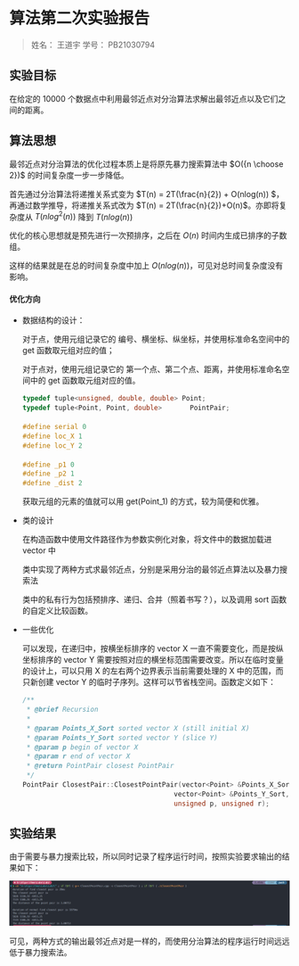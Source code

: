 # 算法第二次实验报告

> 姓名： 王道宇       学号： PB21030794

## 实验目标

在给定的 10000 个数据点中利用最邻近点对分治算法求解出最邻近点以及它们之间的距离。

## 算法思想

最邻近点对分治算法的优化过程本质上是将原先暴力搜索算法中 $O({n \choose 2})$ 的时间复杂度一步一步降低。

首先通过分治算法将递推关系式变为 $T(n) = 2T(\frac{n}{2}) + O(nlog(n)) $，再通过数学推导，将递推关系式改为 $T(n) = 2T(\frac{n}{2})+O(n)$。亦即将复杂度从 $T(nlog^2(n))$ 降到 $T(nlog(n))$

优化的核心思想就是预先进行一次预排序，之后在 $O(n)$ 时间内生成已排序的子数组。

这样的结果就是在总的时间复杂度中加上 $O(nlog(n))$，可见对总时间复杂度没有影响。

#### 优化方向

- 数据结构的设计：

  对于点，使用元组记录它的 编号、横坐标、纵坐标，并使用标准命名空间中的 get 函数取元组对应的值；

  对于点对，使用元组记录它的 第一个点、第二个点、距离，并使用标准命名空间中的 get 函数取元组对应的值。

  ```cpp
  typedef tuple<unsigned, double, double> Point;
  typedef tuple<Point, Point, double>		PointPair;
  
  #define serial 0
  #define loc_X 1
  #define loc_Y 2
  
  #define _p1 0
  #define _p2 1
  #define _dist 2
  ```

  获取元组的元素的值就可以用 get<serial>(Point_1) 的方式，较为简便和优雅。

- 类的设计

  在构造函数中使用文件路径作为参数实例化对象，将文件中的数据加载进 vector 中

  类中实现了两种方式求最邻近点，分别是采用分治的最邻近点算法以及暴力搜索法

  类中的私有行为包括预排序、递归、合并（照着书写？），以及调用 sort 函数的自定义比较函数。

- 一些优化

  可以发现，在递归中，按横坐标排序的 vector X 一直不需要变化，而是按纵坐标排序的 vector Y 需要按照对应的横坐标范围需要改变。所以在临时变量的设计上，可以只用 X 的左右两个边界表示当前需要处理的 X 中的范围，而只新创建 vector Y 的临时子序列。这样可以节省栈空间。函数定义如下：

  ```cpp
  /**
   * @brief Recursion
   * 
   * @param Points_X_Sort sorted vector X (still initial X)
   * @param Points_Y_Sort sorted vector Y (slice Y)
   * @param p begin of vector X
   * @param r end of vector X
   * @return PointPair closest PointPair
   */
  PointPair ClosestPair::ClosestPointPair(vector<Point> &Points_X_Sort,
  										vector<Point> &Points_Y_Sort,
  										unsigned p, unsigned r);
  ```

## 实验结果

由于需要与暴力搜索比较，所以同时记录了程序运行时间，按照实验要求输出的结果如下：

![](assets/1.png)

可见，两种方式的输出最邻近点对是一样的，而使用分治算法的程序运行时间远远低于暴力搜索法。